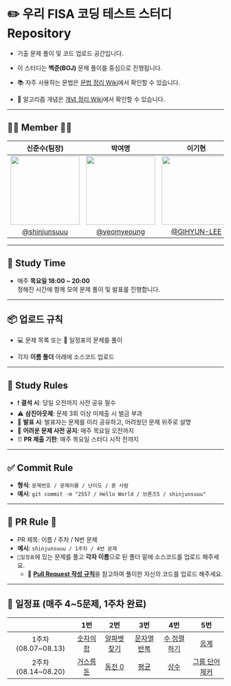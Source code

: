# ✏️ 우리 FISA 코딩 테스트 스터디 Repository

- 기출 문제 풀이 및 코드 업로드 공간입니다.

- 이 스터디는 **백준(BOJ)** 문제 풀이를 중심으로 진행됩니다.

- 📚 자주 사용하는 문법은 [문법 정리 Wiki](https://github.com/shinjunsuuu/Codingtest-study/wiki/자주-사용하는-코딩테스트-문법-정리)에서 확인할 수 있습니다.  

- 🧠 알고리즘 개념은 [개념 정리 Wiki](https://github.com/shinjunsuuu/Codingtest-study/wiki/알고리즘-개념-정리)에서 확인할 수 있습니다.

---
## 👩‍💻 Member 🧑‍💻

| 신준수(팀장) | 박여명 | 이기현 | 이노운 | 황병길 |
|:------:|:------:|:------:|:------:|:------:|
| <img width="160px" src="https://github.com/shinjunsuuu.png" /> | <img src="https://github.com/yeomyeoung.png" width="160px" /> | <img src="https://github.com/GIHYUN-LEE.png" width="160px" /> |<img width="160px" src="https://github.com/GodNowoon.png" /> | <img width="160px" src="https://github.com/Gill010147.png" /> |
| [@shinjunsuuu](https://github.com/shinjunsuuu) | [@yeomyeoung](https://github.com/yeomyeoung) | [@GIHYUN-LEE](https://github.com/GIHYUN-LEE) | [@GodNowoon](https://github.com/GodNowoon) |  [@Gill010147](https://github.com/Gill010147) |

---
## 📅 Study Time

- 매주 **목요일 18:00 ~ 20:00**<br/>
  정해진 시간에 함께 모여 문제 풀이 및 발표를 진행합니다.

---

## 📦 업로드 규칙

- 💻 문제 목록 또는 📅 일정표의 문제를 풀이

- 각자 **이름 폴더** 아래에 소스코드 업로드

---
## 📣 Study Rules

- ❗ **결석 시**: 당일 오전까지 사전 공유 필수
- ⚠️ **삼진아웃제**: 문제 3회 이상 미제출 시 벌금 부과
- 📢 **발표 시**: 발표자는 문제를 미리 공유하고, 어려웠던 문제 위주로 설명
- 📌 **어려운 문제 사전 공지**: 매주 목요일 오전까지
- ⏰ **PR 제출 기한**: 매주 목요일 스터디 시작 전까지

---

## ✅ Commit Rule

- **형식**: `문제번호 / 문제이름 / 난이도 / 푼 사람`
- **예시**: `git commit -m "2557 / Hello World / 브론즈5 / shinjunsuuu"`
  
---

## 🔁 PR Rule 🔁

- PR 제목: 이름 / 주차 / N번 문제
- **예시**: `shinjunsuuu / 1주차 / 4번 문제`
- `📅일정표`에 있는 문제를 풀고 **각자 이름**으로 된 폴더 밑에 소스코드를 업로드 해주세요.
  - 🧲 [**Pull Request 작성 규칙**](https://github.com/shinjunsuuu/Codingtest-study/wiki/%F0%9F%A7%B2Pull-Request-&-Commit-Message-%EA%B7%9C%EC%B9%99)을 참고하여 풀이한 자신의 코드를 업로드 해주세요.
---

## **📅 일정표 (매주 4~5문제, 1주차 완료)**

|  | 1번 | 2번 | 3번 | 4번 | 5번 |
| :---: | :---: | :---: | :---: | :---: | :---: |
| 1주차(08.07~08.13) | [숫자의 합](http://www.acmicpc.net/problem/11720) | [알파벳 찾기](http://www.acmicpc.net/problem/10809) | [문자열 반복](http://www.acmicpc.net/problem/2675) | [수 정렬하기](http://www.acmicpc.net/problem/2750) | [음계](http://www.acmicpc.net/problem/2920) |
| 2주차(08.14~08.20) | [거스름돈](http://www.acmicpc.net/problem/5585) | [동전 0](http://www.acmicpc.net/problem/11047) | [평균](http://www.acmicpc.net/problem/1546) | [상수](http://www.acmicpc.net/problem/2908) | [그룹 단어 체커](http://www.acmicpc.net/problem/1316) |
